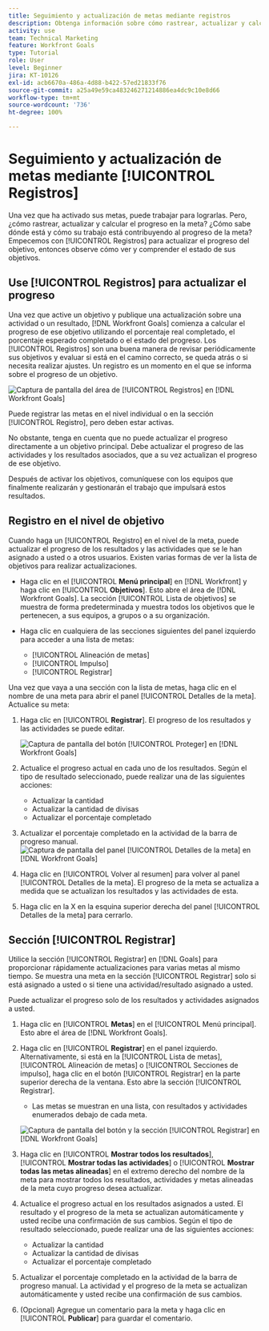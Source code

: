 ```yaml
---
title: Seguimiento y actualización de metas mediante registros
description: Obtenga información sobre cómo rastrear, actualizar y calcular el progreso en metas en  [!DNL Workfront Goals].
activity: use
team: Technical Marketing
feature: Workfront Goals
type: Tutorial
role: User
level: Beginner
jira: KT-10126
exl-id: acb6670a-486a-4d88-b422-57ed21833f76
source-git-commit: a25a49e59ca483246271214886ea4dc9c10e8d66
workflow-type: tm+mt
source-wordcount: '736'
ht-degree: 100%

---
```


# Seguimiento y actualización de metas mediante [!UICONTROL Registros]

Una vez que ha activado sus metas, puede trabajar para lograrlas. Pero, ¿cómo rastrear, actualizar y calcular el progreso en la meta? ¿Cómo sabe dónde está y cómo su trabajo está contribuyendo al progreso de la meta? Empecemos con [!UICONTROL Registros] para actualizar el progreso del objetivo, entonces observe cómo ver y comprender el estado de sus objetivos.

## Use [!UICONTROL Registros] para actualizar el progreso

Una vez que active un objetivo y publique una actualización sobre una actividad o un resultado, [!DNL Workfront Goals] comienza a calcular el progreso de ese objetivo utilizando el porcentaje real completado, el porcentaje esperado completado o el estado del progreso. Los [!UICONTROL Registros] son una buena manera de revisar periódicamente sus objetivos y evaluar si está en el camino correcto, se queda atrás o si necesita realizar ajustes. Un registro es un momento en el que se informa sobre el progreso de un objetivo.

![Captura de pantalla del área de [!UICONTROL Registros] en [!DNL Workfront Goals]](assets/09-workfront-goals-check-ins.png)

Puede registrar las metas en el nivel individual o en la sección [!UICONTROL Registro], pero deben estar activas.

No obstante, tenga en cuenta que no puede actualizar el progreso directamente a un objetivo principal. Debe actualizar el progreso de las actividades y los resultados asociados, que a su vez actualizan el progreso de ese objetivo.

Después de activar los objetivos, comuníquese con los equipos que finalmente realizarán y gestionarán el trabajo que impulsará estos resultados.

## Registro en el nivel de objetivo

Cuando haga un [!UICONTROL Registro] en el nivel de la meta, puede actualizar el progreso de los resultados y las actividades que se le han asignado a usted o a otros usuarios. Existen varias formas de ver la lista de objetivos para realizar actualizaciones.

* Haga clic en el [!UICONTROL **Menú principal**] en [!DNL Workfront] y haga clic en [!UICONTROL **Objetivos**]. Esto abre el área de [!DNL Workfront Goals]. La sección [!UICONTROL Lista de objetivos] se muestra de forma predeterminada y muestra todos los objetivos que le pertenecen, a sus equipos, a grupos o a su organización.
* Haga clic en cualquiera de las secciones siguientes del panel izquierdo para acceder a una lista de metas:

   * [!UICONTROL Alineación de metas]
   * [!UICONTROL Impulso]
   * [!UICONTROL Registrar]

Una vez que vaya a una sección con la lista de metas, haga clic en el nombre de una meta para abrir el panel [!UICONTROL Detalles de la meta]. Actualice su meta:

1. Haga clic en [!UICONTROL **Registrar**]. El progreso de los resultados y las actividades se puede editar.

   ![Captura de pantalla del botón [!UICONTROL Proteger] en [!DNL Workfront Goals]](assets/10-workfront-goals-check-in-goal-level.png)

1. Actualice el progreso actual en cada uno de los resultados. Según el tipo de resultado seleccionado, puede realizar una de las siguientes acciones:

   * Actualizar la cantidad
   * Actualizar la cantidad de divisas
   * Actualizar el porcentaje completado

1. Actualizar el porcentaje completado en la actividad de la barra de progreso manual.
   ![Captura de pantalla del panel [!UICONTROL Detalles de la meta] en [!DNL Workfront Goals]](assets/11-workfront-goals-goal-level-update-result-and-activity.png)

1. Haga clic en [!UICONTROL Volver al resumen] para volver al panel [!UICONTROL Detalles de la meta]. El progreso de la meta se actualiza a medida que se actualizan los resultados y las actividades de esta.

1. Haga clic en la X en la esquina superior derecha del panel [!UICONTROL Detalles de la meta] para cerrarlo.

## Sección [!UICONTROL Registrar]

Utilice la sección [!UICONTROL Registrar] en [!DNL Goals] para proporcionar rápidamente actualizaciones para varias metas al mismo tiempo. Se muestra una meta en la sección [!UICONTROL Registrar] solo si está asignado a usted o si tiene una actividad/resultado asignado a usted.

Puede actualizar el progreso solo de los resultados y actividades asignados a usted.

1. Haga clic en [!UICONTROL **Metas**] en el [!UICONTROL Menú principal]. Esto abre el área de [!DNL Workfront Goals].

1. Haga clic en [!UICONTROL **Registrar**] en el panel izquierdo. Alternativamente, si está en la [!UICONTROL Lista de metas], [!UICONTROL Alineación de metas] o [!UICONTROL Secciones de impulso], haga clic en el botón [!UICONTROL Registrar] en la parte superior derecha de la ventana. Esto abre la sección [!UICONTROL Registrar].
   * Las metas se muestran en una lista, con resultados y actividades enumerados debajo de cada meta.

   ![Captura de pantalla del botón y la sección [!UICONTROL Registrar] en [!DNL Workfront Goals]](assets/12-workfront-goals-check-in-section-merged.jpeg)

1. Haga clic en [!UICONTROL **Mostrar todos los resultados**], [!UICONTROL **Mostrar todas las actividades**] o [!UICONTROL **Mostrar todas las metas alineadas**] en el extremo derecho del nombre de la meta para mostrar todos los resultados, actividades y metas alineadas de la meta cuyo progreso desea actualizar.

1. Actualice el progreso actual en los resultados asignados a usted. El resultado y el progreso de la meta se actualizan automáticamente y usted recibe una confirmación de sus cambios. Según el tipo de resultado seleccionado, puede realizar una de las siguientes acciones:

   * Actualizar la cantidad
   * Actualizar la cantidad de divisas
   * Actualizar el porcentaje completado

1. Actualizar el porcentaje completado en la actividad de la barra de progreso manual. La actividad y el progreso de la meta se actualizan automáticamente y usted recibe una confirmación de sus cambios.

1. (Opcional) Agregue un comentario para la meta y haga clic en [!UICONTROL **Publicar**] para guardar el comentario.

